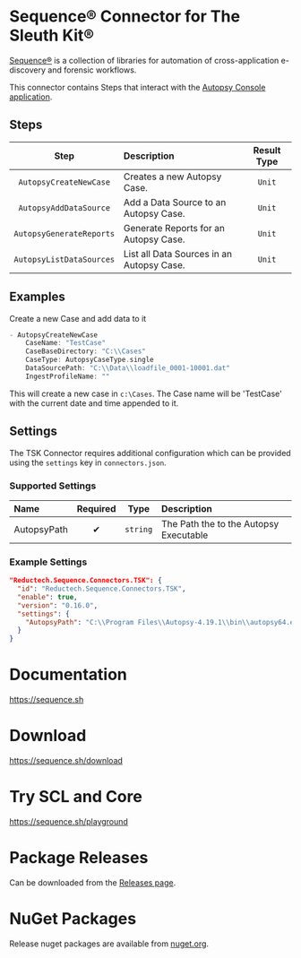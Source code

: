 # Sequence® Connector for The Sleuth Kit®

[Sequence®](https://sequence.sh) is a collection of libraries for
automation of cross-application e-discovery and forensic workflows.

This connector contains Steps that interact with the
[Autopsy Console application](http://sleuthkit.org/autopsy/docs/user-docs/4.19.0/command_line_ingest_page.html).

## Steps

|           Step           | Description                               | Result Type |
| :----------------------: | :---------------------------------------- | :---------: |
|  `AutopsyCreateNewCase`  | Creates a new Autopsy Case.               |   `Unit`    |
|  `AutopsyAddDataSource`  | Add a Data Source to an Autopsy Case.     |   `Unit`    |
| `AutopsyGenerateReports` | Generate Reports for an Autopsy Case.     |   `Unit`    |
| `AutopsyListDataSources` | List all Data Sources in an Autopsy Case. |   `Unit`    |

## Examples

Create a new Case and add data to it

```scala
- AutopsyCreateNewCase
    CaseName: "TestCase"
    CaseBaseDirectory: "C:\\Cases"
    CaseType: AutopsyCaseType.single
    DataSourcePath: "C:\\Data\\loadfile_0001-10001.dat"
    IngestProfileName: ""
```

This will create a new case in `c:\Cases`.
The Case name will be 'TestCase' with the current date and time appended to it.

## Settings

The TSK Connector requires additional configuration which can be
provided using the `settings` key in `connectors.json`.

### Supported Settings

| Name        | Required |   Type   | Description                            |
| :---------- | :------: | :------: | :------------------------------------- |
| AutopsyPath |    ✔     | `string` | The Path the to the Autopsy Executable |

### Example Settings

```json
"Reductech.Sequence.Connectors.TSK": {
  "id": "Reductech.Sequence.Connectors.TSK",
  "enable": true,
  "version": "0.16.0",
  "settings": {
    "AutopsyPath": "C:\\Program Files\\Autopsy-4.19.1\\bin\\autopsy64.exe"
  }
}
```

# Documentation

https://sequence.sh

# Download

https://sequence.sh/download

# Try SCL and Core

https://sequence.sh/playground

# Package Releases

Can be downloaded from the [Releases page](https://gitlab.com/reductech/sequence/connectors/tsk/-/releases).

# NuGet Packages

Release nuget packages are available from [nuget.org](https://www.nuget.org/profiles/Sequence).
